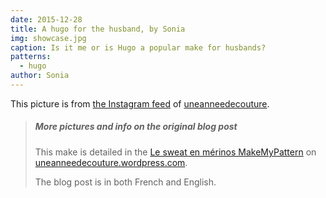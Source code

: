 ```yaml
---
date: 2015-12-28
title: A hugo for the husband, by Sonia
img: showcase.jpg
caption: Is it me or is Hugo a popular make for husbands?
patterns:
  - hugo
author: Sonia
---
```


This picture is from [the Instagram feed](https://www.instagram.com/p/_1j7FSgynG/) of [uneanneedecouture](https://uneanneedecouture.wordpress.com/).

> ##### More pictures and info on the original blog post
> 
> This make is detailed in the [Le sweat en m&eacute;rinos MakeMyPattern](https://uneanneedecouture.wordpress.com/2015/12/28/le-sweat-en-merinos-makemypattern/) on [uneanneedecouture.wordpress.com](https://uneanneedecouture.wordpress.com/).
> 
> The blog post is in both French and English.